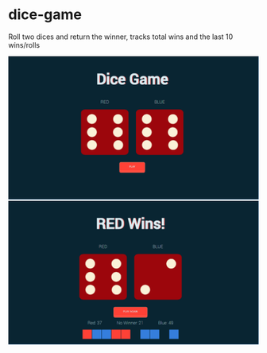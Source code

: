 # dice-game
Roll two dices and return the winner, tracks total wins and the last 10 wins/rolls

![starting page](https://github.com/pedrohperoni/dice-game/blob/main/github/1.png)
![-](https://github.com/pedrohperoni/dice-game/blob/main/github/2.png)

